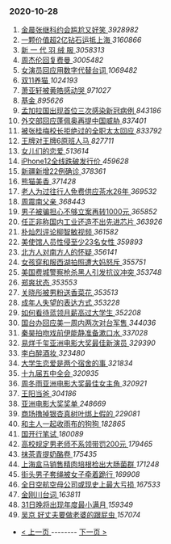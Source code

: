 ### 2020-10-28 
1. [ 金晨张继科约会尴尬又好笑 ](https://s.weibo.com/weibo?q=%E9%87%91%E6%99%A8%E5%BC%A0%E7%BB%A7%E7%A7%91%E7%BA%A6%E4%BC%9A%E5%B0%B4%E5%B0%AC%E5%8F%88%E5%A5%BD%E7%AC%91&Refer=top) *3928982*
1. [ 一颗价值超2亿钻石运抵上海 ](https://s.weibo.com/weibo?q=%23%E4%B8%80%E9%A2%97%E4%BB%B7%E5%80%BC%E8%B6%852%E4%BA%BF%E9%92%BB%E7%9F%B3%E8%BF%90%E6%8A%B5%E4%B8%8A%E6%B5%B7%23&Refer=top) *3160866*
1. [ 新 一 代 羽 绒 服 ](https://s.weibo.com/weibo?q=%23%E6%96%B0%20%E4%B8%80%20%E4%BB%A3%20%E7%BE%BD%20%E7%BB%92%20%E6%9C%8D%23&topic_ad=1&Refer=top) *3058313*
1. [ 周杰伦回复费曼 ](https://s.weibo.com/weibo?q=%23%E5%91%A8%E6%9D%B0%E4%BC%A6%E5%9B%9E%E5%A4%8D%E8%B4%B9%E6%9B%BC%23&Refer=top) *3005482*
1. [ 女演员回应用数字代替台词 ](https://s.weibo.com/weibo?q=%23%E5%A5%B3%E6%BC%94%E5%91%98%E5%9B%9E%E5%BA%94%E7%94%A8%E6%95%B0%E5%AD%97%E4%BB%A3%E6%9B%BF%E5%8F%B0%E8%AF%8D%23&Refer=top) *1069482*
1. [ 双11养猫 ](https://s.weibo.com/weibo?q=%23%E5%8F%8C11%E5%85%BB%E7%8C%AB%23&topic_ad=1&Refer=top) *1024193*
1. [ 萧亚轩被黄皓感动哭 ](https://s.weibo.com/weibo?q=%23%E8%90%A7%E4%BA%9A%E8%BD%A9%E8%A2%AB%E9%BB%84%E7%9A%93%E6%84%9F%E5%8A%A8%E5%93%AD%23&Refer=top) *971027*
1. [ 基金 ](https://s.weibo.com/weibo?q=%23%E5%9F%BA%E9%87%91%23&Refer=top) *895626*
1. [ 孟加拉国出现首位三次感染新冠病例 ](https://s.weibo.com/weibo?q=%23%E5%AD%9F%E5%8A%A0%E6%8B%89%E5%9B%BD%E5%87%BA%E7%8E%B0%E9%A6%96%E4%BD%8D%E4%B8%89%E6%AC%A1%E6%84%9F%E6%9F%93%E6%96%B0%E5%86%A0%E7%97%85%E4%BE%8B%23&Refer=top) *843186*
1. [ 外交部回应蓬佩奥再提中国威胁 ](https://s.weibo.com/weibo?q=%23%E5%A4%96%E4%BA%A4%E9%83%A8%E5%9B%9E%E5%BA%94%E8%93%AC%E4%BD%A9%E5%A5%A5%E5%86%8D%E6%8F%90%E4%B8%AD%E5%9B%BD%E5%A8%81%E8%83%81%23&Refer=top) *837401*
1. [ 被张桂梅校长拒绝过的全职太太回应 ](https://s.weibo.com/weibo?q=%E8%A2%AB%E5%BC%A0%E6%A1%82%E6%A2%85%E6%A0%A1%E9%95%BF%E6%8B%92%E7%BB%9D%E8%BF%87%E7%9A%84%E5%85%A8%E8%81%8C%E5%A4%AA%E5%A4%AA%E5%9B%9E%E5%BA%94&Refer=top) *833792*
1. [ 王牌对王牌6原班人马 ](https://s.weibo.com/weibo?q=%23%E7%8E%8B%E7%89%8C%E5%AF%B9%E7%8E%8B%E7%89%8C6%E5%8E%9F%E7%8F%AD%E4%BA%BA%E9%A9%AC%23&Refer=top) *827711*
1. [ 女儿们的恋爱 ](https://s.weibo.com/weibo?q=%E5%A5%B3%E5%84%BF%E4%BB%AC%E7%9A%84%E6%81%8B%E7%88%B1&Refer=top) *513614*
1. [ iPhone12全线跌破发行价 ](https://s.weibo.com/weibo?q=%23iPhone12%E5%85%A8%E7%BA%BF%E8%B7%8C%E7%A0%B4%E5%8F%91%E8%A1%8C%E4%BB%B7%23&Refer=top) *459628*
1. [ 新疆新增22例确诊 ](https://s.weibo.com/weibo?q=%23%E6%96%B0%E7%96%86%E6%96%B0%E5%A2%9E22%E4%BE%8B%E7%A1%AE%E8%AF%8A%23&Refer=top) *378361*
1. [ 熊猫美香 ](https://s.weibo.com/weibo?q=%E7%86%8A%E7%8C%AB%E7%BE%8E%E9%A6%99&Refer=top) *371428*
1. [ 老人为过往行人免费供应茶水26年 ](https://s.weibo.com/weibo?q=%E8%80%81%E4%BA%BA%E4%B8%BA%E8%BF%87%E5%BE%80%E8%A1%8C%E4%BA%BA%E5%85%8D%E8%B4%B9%E4%BE%9B%E5%BA%94%E8%8C%B6%E6%B0%B426%E5%B9%B4&Refer=top) *369532*
1. [ 周震南父亲 ](https://s.weibo.com/weibo?q=%E5%91%A8%E9%9C%87%E5%8D%97%E7%88%B6%E4%BA%B2&Refer=top) *368443*
1. [ 男子被骗担心不够立案再转1000元 ](https://s.weibo.com/weibo?q=%23%E7%94%B7%E5%AD%90%E8%A2%AB%E9%AA%97%E6%8B%85%E5%BF%83%E4%B8%8D%E5%A4%9F%E7%AB%8B%E6%A1%88%E5%86%8D%E8%BD%AC1000%E5%85%83%23&Refer=top) *365852*
1. [ 任正非称国内工业还造不出先进芯片 ](https://s.weibo.com/weibo?q=%23%E4%BB%BB%E6%AD%A3%E9%9D%9E%E7%A7%B0%E5%9B%BD%E5%86%85%E5%B7%A5%E4%B8%9A%E8%BF%98%E9%80%A0%E4%B8%8D%E5%87%BA%E5%85%88%E8%BF%9B%E8%8A%AF%E7%89%87%23&Refer=top) *363926*
1. [ 朴灿烈评论柳智敏视频 ](https://s.weibo.com/weibo?q=%23%E6%9C%B4%E7%81%BF%E7%83%88%E8%AF%84%E8%AE%BA%E6%9F%B3%E6%99%BA%E6%95%8F%E8%A7%86%E9%A2%91%23&Refer=top) *361582*
1. [ 美使馆人员性侵至少23名女性 ](https://s.weibo.com/weibo?q=%23%E7%BE%8E%E4%BD%BF%E9%A6%86%E4%BA%BA%E5%91%98%E6%80%A7%E4%BE%B5%E8%87%B3%E5%B0%9123%E5%90%8D%E5%A5%B3%E6%80%A7%23&Refer=top) *359893*
1. [ 北方人对南方人的怀疑 ](https://s.weibo.com/weibo?q=%23%E5%8C%97%E6%96%B9%E4%BA%BA%E5%AF%B9%E5%8D%97%E6%96%B9%E4%BA%BA%E7%9A%84%E6%80%80%E7%96%91%23&Refer=top) *356141*
1. [ 女孩穿和服西湖拍照遭大妈怒斥 ](https://s.weibo.com/weibo?q=%E5%A5%B3%E5%AD%A9%E7%A9%BF%E5%92%8C%E6%9C%8D%E8%A5%BF%E6%B9%96%E6%8B%8D%E7%85%A7%E9%81%AD%E5%A4%A7%E5%A6%88%E6%80%92%E6%96%A5&Refer=top) *355751*
1. [ 美国费城警察枪杀黑人引发抗议冲突 ](https://s.weibo.com/weibo?q=%23%E7%BE%8E%E5%9B%BD%E8%B4%B9%E5%9F%8E%E8%AD%A6%E5%AF%9F%E6%9E%AA%E6%9D%80%E9%BB%91%E4%BA%BA%E5%BC%95%E5%8F%91%E6%8A%97%E8%AE%AE%E5%86%B2%E7%AA%81%23&Refer=top) *353748*
1. [ 郑爽状态 ](https://s.weibo.com/weibo?q=%23%E9%83%91%E7%88%BD%E7%8A%B6%E6%80%81%23&Refer=top) *353553*
1. [ 关晓彤被男粉送香菜花 ](https://s.weibo.com/weibo?q=%23%E5%85%B3%E6%99%93%E5%BD%A4%E8%A2%AB%E7%94%B7%E7%B2%89%E9%80%81%E9%A6%99%E8%8F%9C%E8%8A%B1%23&Refer=top) *353513*
1. [ 成年人失望的表达方式 ](https://s.weibo.com/weibo?q=%23%E6%88%90%E5%B9%B4%E4%BA%BA%E5%A4%B1%E6%9C%9B%E7%9A%84%E8%A1%A8%E8%BE%BE%E6%96%B9%E5%BC%8F%23&Refer=top) *353228*
1. [ 如何看待蓝领月薪高过大学生 ](https://s.weibo.com/weibo?q=%23%E5%A6%82%E4%BD%95%E7%9C%8B%E5%BE%85%E8%93%9D%E9%A2%86%E6%9C%88%E8%96%AA%E9%AB%98%E8%BF%87%E5%A4%A7%E5%AD%A6%E7%94%9F%23&Refer=top) *352208*
1. [ 国台办回应美一周内两次对台军售 ](https://s.weibo.com/weibo?q=%23%E5%9B%BD%E5%8F%B0%E5%8A%9E%E5%9B%9E%E5%BA%94%E7%BE%8E%E4%B8%80%E5%91%A8%E5%86%85%E4%B8%A4%E6%AC%A1%E5%AF%B9%E5%8F%B0%E5%86%9B%E5%94%AE%23&Refer=top) *344036*
1. [ 秦昊拍吻戏前伊能静准备漱口水 ](https://s.weibo.com/weibo?q=%23%E7%A7%A6%E6%98%8A%E6%8B%8D%E5%90%BB%E6%88%8F%E5%89%8D%E4%BC%8A%E8%83%BD%E9%9D%99%E5%87%86%E5%A4%87%E6%BC%B1%E5%8F%A3%E6%B0%B4%23&Refer=top) *337028*
1. [ 易烊千玺亚洲电影大奖最佳新演员 ](https://s.weibo.com/weibo?q=%23%E6%98%93%E7%83%8A%E5%8D%83%E7%8E%BA%E4%BA%9A%E6%B4%B2%E7%94%B5%E5%BD%B1%E5%A4%A7%E5%A5%96%E6%9C%80%E4%BD%B3%E6%96%B0%E6%BC%94%E5%91%98%23&Refer=top) *329390*
1. [ 李白醉酒妆 ](https://s.weibo.com/weibo?q=%23%E6%9D%8E%E7%99%BD%E9%86%89%E9%85%92%E5%A6%86%23&Refer=top) *323480*
1. [ 大学生恋爱是两个宿舍的事 ](https://s.weibo.com/weibo?q=%23%E5%A4%A7%E5%AD%A6%E7%94%9F%E6%81%8B%E7%88%B1%E6%98%AF%E4%B8%A4%E4%B8%AA%E5%AE%BF%E8%88%8D%E7%9A%84%E4%BA%8B%23&Refer=top) *321834*
1. [ 十九届五中全会 ](https://s.weibo.com/weibo?q=%23%E5%8D%81%E4%B9%9D%E5%B1%8A%E4%BA%94%E4%B8%AD%E5%85%A8%E4%BC%9A%23&Refer=top) *320935*
1. [ 周冬雨亚洲电影大奖最佳女主角 ](https://s.weibo.com/weibo?q=%23%E5%91%A8%E5%86%AC%E9%9B%A8%E4%BA%9A%E6%B4%B2%E7%94%B5%E5%BD%B1%E5%A4%A7%E5%A5%96%E6%9C%80%E4%BD%B3%E5%A5%B3%E4%B8%BB%E8%A7%92%23&Refer=top) *320921*
1. [ 王阳当爸 ](https://s.weibo.com/weibo?q=%23%E7%8E%8B%E9%98%B3%E5%BD%93%E7%88%B8%23&Refer=top) *304186*
1. [ 亚洲电影大奖奖单 ](https://s.weibo.com/weibo?q=%23%E4%BA%9A%E6%B4%B2%E7%94%B5%E5%BD%B1%E5%A4%A7%E5%A5%96%E5%A5%96%E5%8D%95%23&Refer=top) *248669*
1. [ 商场撸掉银杏真树叶绑上假的 ](https://s.weibo.com/weibo?q=%E5%95%86%E5%9C%BA%E6%92%B8%E6%8E%89%E9%93%B6%E6%9D%8F%E7%9C%9F%E6%A0%91%E5%8F%B6%E7%BB%91%E4%B8%8A%E5%81%87%E7%9A%84&Refer=top) *229081*
1. [ 和主人一起收雨布的狗狗 ](https://s.weibo.com/weibo?q=%E5%92%8C%E4%B8%BB%E4%BA%BA%E4%B8%80%E8%B5%B7%E6%94%B6%E9%9B%A8%E5%B8%83%E7%9A%84%E7%8B%97%E7%8B%97&Refer=top) *182865*
1. [ 国开行笔试 ](https://s.weibo.com/weibo?q=%E5%9B%BD%E5%BC%80%E8%A1%8C%E7%AC%94%E8%AF%95&Refer=top) *180089*
1. [ 高校规定男老师不系领带罚200元 ](https://s.weibo.com/weibo?q=%E9%AB%98%E6%A0%A1%E8%A7%84%E5%AE%9A%E7%94%B7%E8%80%81%E5%B8%88%E4%B8%8D%E7%B3%BB%E9%A2%86%E5%B8%A6%E7%BD%9A200%E5%85%83&Refer=top) *179465*
1. [ 抹茶青提奶酪卷 ](https://s.weibo.com/weibo?q=%23%E6%8A%B9%E8%8C%B6%E9%9D%92%E6%8F%90%E5%A5%B6%E9%85%AA%E5%8D%B7%23&Refer=top) *175435*
1. [ 上海盒马销售精肉培根检出大肠菌群 ](https://s.weibo.com/weibo?q=%23%E4%B8%8A%E6%B5%B7%E7%9B%92%E9%A9%AC%E9%94%80%E5%94%AE%E7%B2%BE%E8%82%89%E5%9F%B9%E6%A0%B9%E6%A3%80%E5%87%BA%E5%A4%A7%E8%82%A0%E8%8F%8C%E7%BE%A4%23&Refer=top) *171248*
1. [ 街头男子套绳被女子牵着跪行 ](https://s.weibo.com/weibo?q=%E8%A1%97%E5%A4%B4%E7%94%B7%E5%AD%90%E5%A5%97%E7%BB%B3%E8%A2%AB%E5%A5%B3%E5%AD%90%E7%89%B5%E7%9D%80%E8%B7%AA%E8%A1%8C&Refer=top) *169908*
1. [ 全日空航空母公司或现史上最大亏损 ](https://s.weibo.com/weibo?q=%23%E5%85%A8%E6%97%A5%E7%A9%BA%E8%88%AA%E7%A9%BA%E6%AF%8D%E5%85%AC%E5%8F%B8%E6%88%96%E7%8E%B0%E5%8F%B2%E4%B8%8A%E6%9C%80%E5%A4%A7%E4%BA%8F%E6%8D%9F%23&Refer=top) *167533*
1. [ 金刚川台词 ](https://s.weibo.com/weibo?q=%23%E9%87%91%E5%88%9A%E5%B7%9D%E5%8F%B0%E8%AF%8D%23&Refer=top) *163811*
1. [ 31日晚将出现年度最小满月 ](https://s.weibo.com/weibo?q=%2331%E6%97%A5%E6%99%9A%E5%B0%86%E5%87%BA%E7%8E%B0%E5%B9%B4%E5%BA%A6%E6%9C%80%E5%B0%8F%E6%BB%A1%E6%9C%88%23&Refer=top) *159349*
1. [ 吴京 好丈夫要做老婆的跟屁虫 ](https://s.weibo.com/weibo?q=%E5%90%B4%E4%BA%AC%20%E5%A5%BD%E4%B8%88%E5%A4%AB%E8%A6%81%E5%81%9A%E8%80%81%E5%A9%86%E7%9A%84%E8%B7%9F%E5%B1%81%E8%99%AB&Refer=top) *157074* 

- [ < 上一页 ](https://github.com/able8/weibo-hot-record/blob/master/2020-10-27.md) -------- [ 下一页 > ](https://github.com/able8/weibo-hot-record/blob/master/2020-10-29.md)